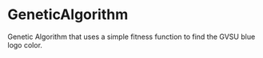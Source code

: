 # GeneticAlgorithm

Genetic Algorithm that uses a simple fitness function to find the GVSU blue logo color. 
